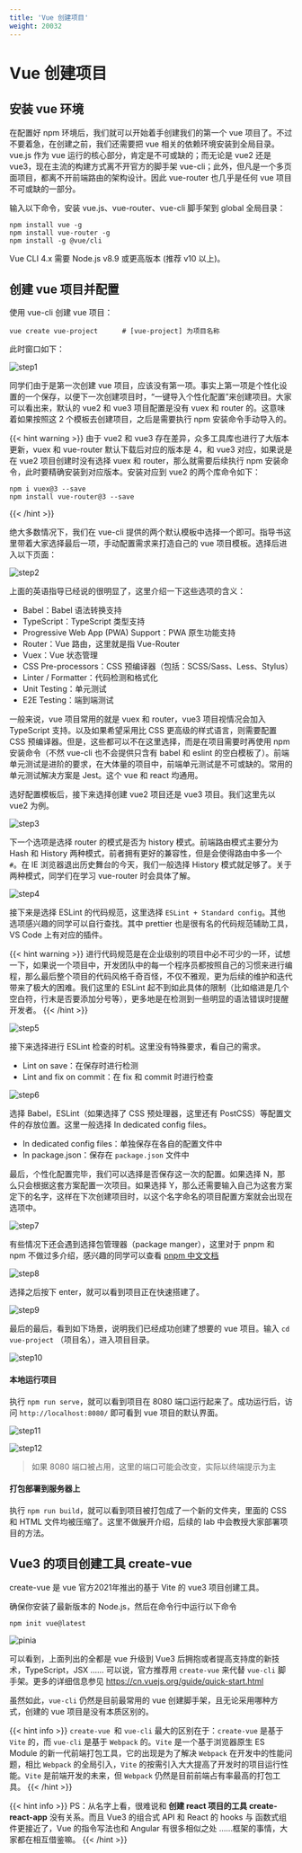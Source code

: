 ```yaml
---
title: 'Vue 创建项目'
weight: 20032
---
```


# Vue 创建项目

## 安装 vue 环境

在配置好 npm 环境后，我们就可以开始着手创建我们的第一个 vue 项目了。不过不要着急，在创建之前，我们还需要把 vue 相关的依赖环境安装到全局目录。vue.js 作为 vue 运行的核心部分，肯定是不可或缺的；而无论是 vue2 还是 vue3，现在主流的构建方式离不开官方的脚手架 vue-cli；此外，但凡是一个多页面项目，都离不开前端路由的架构设计。因此 vue-router 也几乎是任何 vue 项目不可或缺的一部分。

输入以下命令，安装 vue.js、vue-router、vue-cli 脚手架到 global 全局目录：

```shell
npm install vue -g
npm install vue-router -g
npm install -g @vue/cli
```

Vue CLI 4.x 需要 Node.js v8.9 或更高版本 (推荐 v10 以上)。

## 创建 vue 项目并配置

使用 vue-cli 创建 vue 项目：
```shell
vue create vue-project      # [vue-project] 为项目名称
```

此时窗口如下：

![step1](/SE-Labs/images/lab3/step1.png)

同学们由于是第一次创建 vue 项目，应该没有第一项。事实上第一项是个性化设置的一个保存，以便下一次创建项目时，“一键导入个性化配置”来创建项目。大家可以看出来，默认的 vue2 和 vue3 项目配置是没有 vuex 和 router 的。这意味着如果按照这 2 个模板去创建项目，之后是需要执行 npm 安装命令手动导入的。

{{< hint warning >}}
由于 vue2 和 vue3 存在差异，众多工具库也进行了大版本更新，vuex 和 vue-router 默认下载后对应的版本是 4，和 vue3 对应，如果说是在 vue2 项目创建时没有选择 vuex 和 router，那么就需要后续执行 npm 安装命令，此时要精确安装到对应版本。安装对应到 vue2 的两个库命令如下：
```shell
npm i vuex@3 --save
npm install vue-router@3 --save
```
{{< /hint >}}

绝大多数情况下，我们在 vue-cli 提供的两个默认模板中选择一个即可。指导书这里带着大家选择最后一项，手动配置需求来打造自己的 vue 项目模板。选择后进入以下页面：

![step2](/SE-Labs/images/lab3/step2.png)

上面的英语指导已经说的很明显了，这里介绍一下这些选项的含义：

- Babel：Babel 语法转换支持
- TypeScript：TypeScript 类型支持
- Progressive Web App (PWA) Support：PWA 原生功能支持
- Router：Vue 路由，这里就是指 Vue-Router
- Vuex：Vue 状态管理
- CSS Pre-processors：CSS 预编译器（包括：SCSS/Sass、Less、Stylus）
- Linter / Formatter：代码检测和格式化
- Unit Testing：单元测试
- E2E Testing：端到端测试

一般来说，vue 项目常用的就是 vuex 和 router，vue3 项目视情况会加入 TypeScript 支持。以及如果希望采用比 CSS 更高级的样式语言，则需要配置 CSS 预编译器。但是，这些都可以不在这里选择，而是在项目需要时再使用 npm 安装命令（不然 vue-cli 也不会提供只含有 babel 和 eslint 的空白模板了）。前端单元测试是进阶的要求，在大体量的项目中，前端单元测试是不可或缺的。常用的单元测试解决方案是 Jest。这个 vue 和 react 均通用。

选好配置模板后，接下来选择创建 vue2 项目还是 vue3 项目。我们这里先以 vue2 为例。

![step3](/SE-Labs/images/lab3/step3.png)

下一个选项是选择 router 的模式是否为 history 模式。前端路由模式主要分为 Hash 和 History 两种模式，前者拥有更好的兼容性，但是会使得路由中多一个 `#`。在 IE 浏览器退出历史舞台的今天，我们一般选择 History 模式就足够了。关于两种模式，同学们在学习 vue-router 时会具体了解。

![step4](/SE-Labs/images/lab3/step4.png)

接下来是选择 ESLint 的代码规范，这里选择 `ESLint + Standard config`。其他选项感兴趣的同学可以自行查找。其中 prettier 也是很有名的代码规范辅助工具，VS Code 上有对应的插件。

{{< hint warning >}}
进行代码规范是在企业级别的项目中必不可少的一环，试想一下，如果说一个项目中，开发团队中的每一个程序员都按照自己的习惯来进行编程，那么最后整个项目的代码风格千奇百怪，不仅不雅观，更为后续的维护和迭代带来了极大的困难。我们这里的 ESLint 起不到如此具体的限制（比如缩进是几个空白符，行末是否要添加分号等），更多地是在检测到一些明显的语法错误时提醒开发者。
{{< /hint >}}

![step5](/SE-Labs/images/lab3/step5.png)

接下来选择进行 ESLint 检查的时机。这里没有特殊要求，看自己的需求。
- Lint on save：在保存时进行检测
- Lint and fix on commit：在 fix 和 commit 时进行检查

![step6](/SE-Labs/images/lab3/step6.png)

选择 Babel，ESLint（如果选择了 CSS 预处理器，这里还有 PostCSS）等配置文件的存放位置。这里一般选择 In dedicated config files。
- In dedicated config files：单独保存在各自的配置文件中
- In package.json：保存在 `package.json` 文件中

最后，个性化配置完毕，我们可以选择是否保存这一次的配置。如果选择 N，那么只会根据这套方案配置一次项目。如果选择 Y，那么还需要输入自己为这套方案定下的名字，这样在下次创建项目时，以这个名字命名的项目配置方案就会出现在选项中。

![step7](/SE-Labs/images/lab3/step7.png)

有些情况下还会遇到选择包管理器（package manger），这里对于 pnpm 和 npm 不做过多介绍，感兴趣的同学可以查看 [pnpm 中文文档](https://www.pnpm.cn/)

![step8](/SE-Labs/images/lab3/step8.png)

选择之后按下 enter，就可以看到项目正在快速搭建了。

![step9](/SE-Labs/images/lab3/step9.png)

最后的最后，看到如下场景，说明我们已经成功创建了想要的 vue 项目。输入 `cd vue-project` （项目名），进入项目目录。

![step10](/SE-Labs/images/lab3/step10.png)

#### 本地运行项目

执行 `npm run serve`，就可以看到项目在 8080 端口运行起来了。成功运行后，访问 `http://localhost:8080/` 即可看到 vue 项目的默认界面。

![step11](/SE-Labs/images/lab3/step11.png)

![step12](/SE-Labs/images/lab3/step12.png)

>如果 8080 端口被占用，这里的端口可能会改变，实际以终端提示为主

#### 打包部署到服务器上

执行 `npm run build`，就可以看到项目被打包成了一个新的文件夹，里面的 CSS 和 HTML 文件均被压缩了。这里不做展开介绍，后续的 lab 中会教授大家部署项目的方法。


## Vue3 的项目创建工具 create-vue

create-vue 是 vue 官方2021年推出的基于 Vite 的 vue3 项目创建工具。

确保你安装了最新版本的 Node.js，然后在命令行中运行以下命令
```shell
npm init vue@latest
```
![pinia](/SE-Labs/images/lab3/pinia.png)

可以看到，上面列出的全都是 vue 升级到 Vue3 后拥抱或者提高支持度的新技术，TypeScript，JSX …… 可以说，官方推荐用 `create-vue` 来代替 `vue-cli` 脚手架。更多的详细信息参见 <a href="https://cn.vuejs.org/guide/quick-start.html" target="_blank">https://cn.vuejs.org/guide/quick-start.html</a>

虽然如此，`vue-cli` 仍然是目前最常用的 vue 创建脚手架，且无论采用哪种方式，创建的 vue 项目是没有本质区别的。

{{< hint info >}}
`create-vue `和 `vue-cli` 最大的区别在于：`create-vue` 是基于 `Vite` 的，而 `vue-cli` 是基于 `Webpack` 的。`Vite` 是一个基于浏览器原生 ES Module 的新一代前端打包工具，它的出现是为了解决 `Webpack` 在开发中的性能问题，相比 `Webpack` 的全局引入，`Vite` 的按需引入大大提高了开发时的项目运行性能。`Vite` 是前端开发的未来，但 `Webpack` 仍然是目前前端占有率最高的打包工具。
{{< /hint >}}

{{< hint info >}}
PS：从名字上看，很难说和 **创建 react 项目的工具 create-react-app** 没有关系。而且 Vue3 的组合式 API 和 React 的 hooks 与 函数式组件更接近了，Vue 的指令写法也和 Angular 有很多相似之处 ……框架的事情，大家都在相互借鉴嘛。
{{< /hint >}}